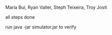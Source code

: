 Maria Bui, Ryan Valler, Steph Teixeira, Troy Josti

all steps done

run java -jar simulator.jar to verify